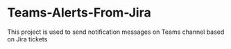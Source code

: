 # Teams-Alerts-From-Jira
This project is used to send notification messages on Teams channel based on Jira tickets
